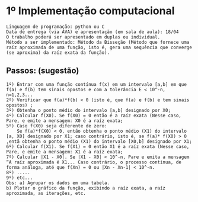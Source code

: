 # 1º Implementação computacional
    Linguagem de programação: python ou C
    Data de entrega (via AVA) e apresentação (em sala de aula): 18/04
    O trabalho poderá ser apresentado em duplas ou individual. 
    Método a ser implementado: Método da Bisseção (Método que fornece uma raíz aproximada de uma função, isto é, gera uma sequência que converge (se aproxima) da raíz exata da função).

## Passos: (sugestão)
    1º) Entrar com uma função contínua f(x) em um intervalo [a,b] em que f(a) e f(b) tem sinais opostos e com a tolerância E < 10^-n, n=1,2,3... 
    2º) Verificar que f(a)*f(b) < 0 (isto é, que f(a) e f(b) e tem sinais opostos) ;
    3º) Obtenha o ponto médio do intervalo [a,b] designado por X0;
    4º) Calcular f(X0). Se f(X0) = 0 então é a raíz exata (Nesse caso, Pare, e emite a mensagem: X0 é a raíz exata;
    5º) Caso f(X0) seja diferente de zero: 
        Se f(a)*f(X0) < 0, então obtenha o ponto médio (X1) do intervalo [a, X0] designado por X1; caso contrário, isto é, se f(a)* f(X0) > 0  ,entã obtenha o ponto médio (X1) do intervalo [X0,b] designado por X1;
    6º) Calcular f(X1). Se f(X1) = 0 então X1 é a raíz exata (Nesse caso, Pare, e emite a mensagem: X1 é a raíz exata;
    7º) Calcular |X1 - X0|. Se |X1 - X0| < 10^-n, Pare e emita a mensagem “A raíz aproximada é X1... Caso contrário, o processo continua, de forma análoga, até que f(Xn) = 0 ou |Xn - Xn-1| < 10^-n.
    8º) .....
    9º) etc...
    Obs: a) Agrupar os dados em uma tabela.
    b) Plotar o gráfico da função, exibindo a raíz exata, a raíz aproximada, as iterações, etc.